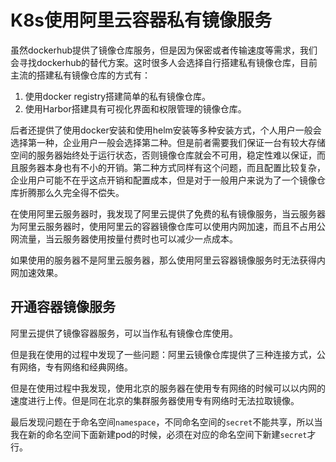 # K8s使用阿里云容器私有镜像服务

虽然dockerhub提供了镜像仓库服务，但是因为保密或者传输速度等需求，我们会寻找dockerhub的替代方案。这时很多人会选择自行搭建私有镜像仓库，目前主流的搭建私有镜像仓库的方式有：

1. 使用docker registry搭建简单的私有镜像仓库。
2. 使用Harbor搭建具有可视化界面和权限管理的镜像仓库。

后者还提供了使用docker安装和使用helm安装等多种安装方式，个人用户一般会选择第一种，企业用户一般会选择第二种。但是前者需要我们保证一台有较大存储空间的服务器始终处于运行状态，否则镜像仓库就会不可用，稳定性难以保证，而且服务器本身也有不小的开销。第二种方式同样有这个问题，而且配置比较复杂，企业用户可能不在乎这点开销和配置成本，但是对于一般用户来说为了一个镜像仓库折腾那么久完全得不偿失。

在使用阿里云服务器时，我发现了阿里云提供了免费的私有镜像服务，当云服务器为阿里云服务器时，使用阿里云的容器镜像仓库可以使用内网加速，而且不占用公网流量，当云服务器使用按量付费时也可以减少一点成本。

如果使用的服务器不是阿里云服务器，那么使用阿里云容器镜像服务时无法获得内网加速效果。

## 开通容器镜像服务















阿里云提供了镜像容器服务，可以当作私有镜像仓库使用。

但是我在使用的过程中发现了一些问题：阿里云镜像仓库提供了三种连接方式，公有网络，专有网络和经典网络。

但是在使用过程中我发现，使用北京的服务器在使用专有网络的时候可以以内网的速度进行上传。但是同在北京的集群服务器使用专有网络时无法拉取镜像。

最后发现问题在于命名空间`namespace`，不同命名空间的`secret`不能共享，所以当我在新的命名空间下面新建pod的时候，必须在对应的命名空间下新建`secret`才行。
